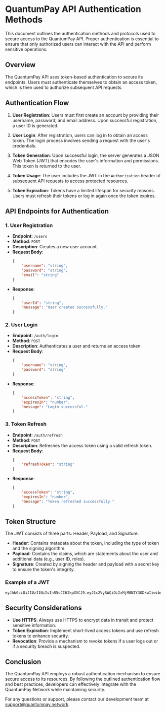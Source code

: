 # QuantumPay API Authentication Methods

This document outlines the authentication methods and protocols used to secure access to the QuantumPay API. Proper authentication is essential to ensure that only authorized users can interact with the API and perform sensitive operations.

## Overview

The QuantumPay API uses token-based authentication to secure its endpoints. Users must authenticate themselves to obtain an access token, which is then used to authorize subsequent API requests.

## Authentication Flow

1. **User Registration**: Users must first create an account by providing their username, password, and email address. Upon successful registration, a user ID is generated.

2. **User Login**: After registration, users can log in to obtain an access token. The login process involves sending a request with the user's credentials.

3. **Token Generation**: Upon successful login, the server generates a JSON Web Token (JWT) that encodes the user's information and permissions. This token is returned to the user.

4. **Token Usage**: The user includes the JWT in the `Authorization` header of subsequent API requests to access protected resources.

5. **Token Expiration**: Tokens have a limited lifespan for security reasons. Users must refresh their tokens or log in again once the token expires.

## API Endpoints for Authentication

### 1. User Registration
- **Endpoint**: `/users`
- **Method**: `POST`
- **Description**: Creates a new user account.
- **Request Body**:
    ```json
    {
        "username": "string",
        "password": "string",
        "email": "string"
    }
    ```
- **Response**:
    ```json
    {
        "userId": "string",
        "message": "User created successfully."
    }
    ```

### 2. User Login
- **Endpoint**: `/auth/login`
- **Method**: `POST`
- **Description**: Authenticates a user and returns an access token.
- **Request Body**:
    ```json
    {
        "username": "string",
        "password": "string"
    }
    ```
- **Response**:
    ```json
    {
        "accessToken": "string",
        "expiresIn": "number",
        "message": "Login successful."
    }
    ```

### 3. Token Refresh
- **Endpoint**: `/auth/refresh`
- **Method**: `POST`
- **Description**: Refreshes the access token using a valid refresh token.
- **Request Body**:
    ```json
    {
        "refreshToken": "string"
    }
    ```
- **Response**:
    ```json
    {
        "accessToken": "string",
        "expiresIn": "number",
        "message": "Token refreshed successfully."
    }
    ```

## Token Structure

The JWT consists of three parts: Header, Payload, and Signature.

- **Header**: Contains metadata about the token, including the type of token and the signing algorithm.
- **Payload**: Contains the claims, which are statements about the user and additional data (e.g., user ID, roles).
- **Signature**: Created by signing the header and payload with a secret key to ensure the token's integrity.

### Example of a JWT

```
eyJhbGciOiJIUzI1NiIsInR5cCI6IkpXVCJ9.eyJ1c2VySWQiOiIxMjM0NTY3ODkwIiwibmFtZSI6IkpvaG4gRG9lIiwiaWF0IjoxNTE2MjM5MDIyfQ.SflKxwRJSMeKKF2QT4fwpMeJf36POk6yJV_adQssw5c
```

## Security Considerations

- **Use HTTPS**: Always use HTTPS to encrypt data in transit and protect sensitive information.
- **Token Expiration**: Implement short-lived access tokens and use refresh tokens to enhance security.
- **Revocation**: Provide a mechanism to revoke tokens if a user logs out or if a security breach is suspected.

## Conclusion

The QuantumPay API employs a robust authentication mechanism to ensure secure access to its resources. By following the outlined authentication flow and best practices, developers can effectively integrate with the QuantumPay Network while maintaining security.

For any questions or support, please contact our development team at support@quantumpay.network.
